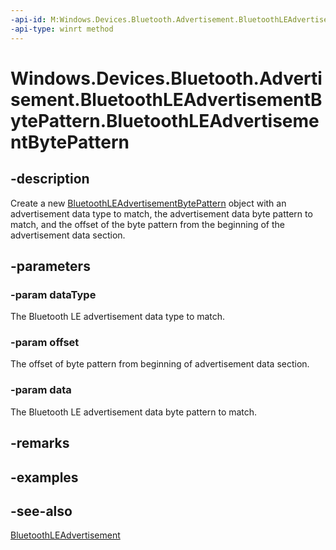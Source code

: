 ----api-id: M:Windows.Devices.Bluetooth.Advertisement.BluetoothLEAdvertisementBytePattern.#ctor(System.Byte,System.Int16,Windows.Storage.Streams.IBuffer)
-api-type: winrt method
---<!-- Method syntaxpublic BluetoothLEAdvertisementBytePattern(System.Byte dataType, System.Int16 offset, Windows.Storage.Streams.IBuffer data)--># Windows.Devices.Bluetooth.Advertisement.BluetoothLEAdvertisementBytePattern.BluetoothLEAdvertisementBytePattern## -descriptionCreate a new [BluetoothLEAdvertisementBytePattern](bluetoothleadvertisementbytepattern.md) object with an advertisement data type to match, the advertisement data byte pattern to match, and the offset of the byte pattern from the beginning of the advertisement data section.## -parameters### -param dataTypeThe Bluetooth LE advertisement data type to match.### -param offsetThe offset of byte pattern from beginning of advertisement data section.### -param dataThe Bluetooth LE advertisement data byte pattern to match.## -remarks## -examples## -see-also[BluetoothLEAdvertisement](bluetoothleadvertisement.md)